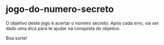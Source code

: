 # jogo-do-numero-secreto

O objetivo deste jogo é acertar o número secreto. Após cada erro, vai ser dado uma dica para te ajudar na conquista do objetivo.


Boa sorte! 
